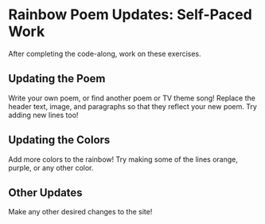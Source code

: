 # Rainbow Poem Updates: Self-Paced Work
After completing the code-along, work on these exercises.

## Updating the Poem
Write your own poem, or find another poem or TV theme song! Replace the header text, image, and paragraphs so that they reflect your new poem. Try adding new lines too!

## Updating the Colors
Add more colors to the rainbow! Try making some of the lines orange, purple, or any other color.

## Other Updates
Make any other desired changes to the site!
